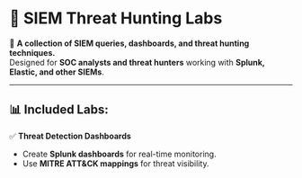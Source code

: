 # 🔎 SIEM Threat Hunting Labs  

📌 **A collection of SIEM queries, dashboards, and threat hunting techniques.**  
Designed for **SOC analysts and threat hunters** working with **Splunk, Elastic, and other SIEMs**.  

---

## 📊 Included Labs:
✅ **Threat Detection Dashboards**  
- Create **Splunk dashboards** for real-time monitoring.  
- Use **MITRE ATT&CK mappings** for threat visibility. 
